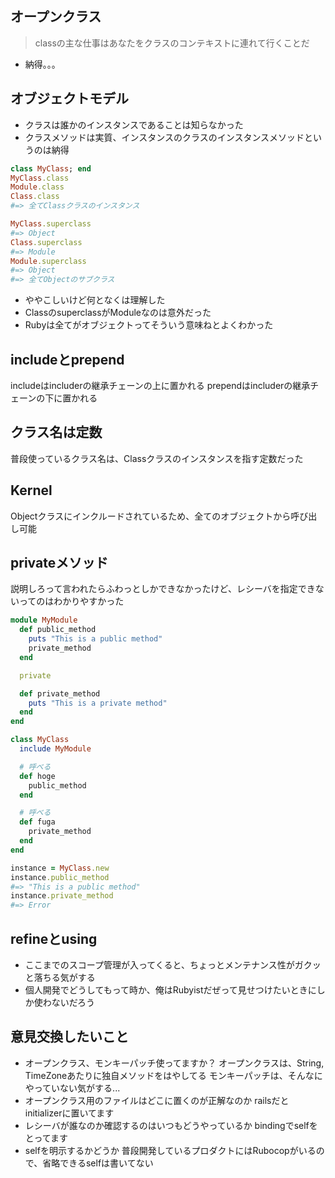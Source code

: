 ## オープンクラス
> classの主な仕事はあなたをクラスのコンテキストに連れて行くことだ
- 納得。。。

## オブジェクトモデル
- クラスは誰かのインスタンスであることは知らなかった
- クラスメソッドは実質、インスタンスのクラスのインスタンスメソッドというのは納得
```ruby
class MyClass; end
MyClass.class
Module.class
Class.class
#=> 全てClassクラスのインスタンス

MyClass.superclass
#=> Object
Class.superclass
#=> Module
Module.superclass
#=> Object
#=> 全てObjectのサブクラス
```
- ややこしいけど何となくは理解した
- ClassのsuperclassがModuleなのは意外だった
- Rubyは全てがオブジェクトってそういう意味ねとよくわかった

## includeとprepend
includeはincluderの継承チェーンの上に置かれる
prependはincluderの継承チェーンの下に置かれる

## クラス名は定数
普段使っているクラス名は、Classクラスのインスタンスを指す定数だった

## Kernel
Objectクラスにインクルードされているため、全てのオブジェクトから呼び出し可能

## privateメソッド
説明しろって言われたらふわっとしかできなかったけど、レシーバを指定できないってのはわかりやすかった
```ruby
module MyModule
  def public_method
    puts "This is a public method"
    private_method
  end

  private

  def private_method
    puts "This is a private method"
  end
end

class MyClass
  include MyModule

  # 呼べる
  def hoge
    public_method
  end

  # 呼べる
  def fuga
    private_method
  end
end

instance = MyClass.new
instance.public_method
#=> "This is a public method"
instance.private_method
#=> Error
```

## refineとusing
- ここまでのスコープ管理が入ってくると、ちょっとメンテナンス性がガクッと落ちる気がする
- 個人開発でどうしてもって時か、俺はRubyistだぜって見せつけたいときにしか使わないだろう

## 意見交換したいこと
- オープンクラス、モンキーパッチ使ってますか？
  オープンクラスは、String, TimeZoneあたりに独自メソッドをはやしてる
モンキーパッチは、そんなにやっていない気がする...
- オープンクラス用のファイルはどこに置くのが正解なのか
  railsだとinitializerに置いてます
- レシーバが誰なのか確認するのはいつもどうやっているか
  bindingでselfをとってます
- selfを明示するかどうか
  普段開発しているプロダクトにはRubocopがいるので、省略できるselfは書いてない

